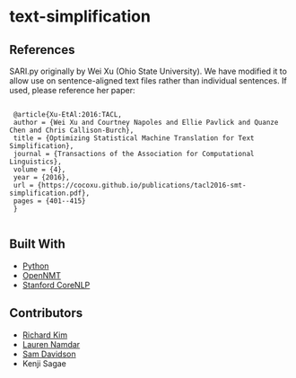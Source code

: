 # text-simplification

## References
SARI.py originally by Wei Xu (Ohio State University).  We have modified it to allow use on sentence-aligned text files rather than individual sentences.  If used, please reference her paper: 
<pre><code>
 @article{Xu-EtAl:2016:TACL,
 author = {Wei Xu and Courtney Napoles and Ellie Pavlick and Quanze Chen and Chris Callison-Burch},
 title = {Optimizing Statistical Machine Translation for Text Simplification},
 journal = {Transactions of the Association for Computational Linguistics},
 volume = {4},
 year = {2016},
 url = {https://cocoxu.github.io/publications/tacl2016-smt-simplification.pdf},
 pages = {401--415}
 }
 </code></pre>
 
## Built With
* [Python](https://www.python.org/)
* [OpenNMT](http://opennmt.net/)
* [Stanford CoreNLP](https://stanfordnlp.github.io/CoreNLP/) 

## Contributors
* [Richard Kim](https://github.com/khgkim)
* [Lauren Namdar](https://github.com/lnamdar)
* [Sam Davidson](https://github.com/ssdavidson)
* Kenji Sagae
